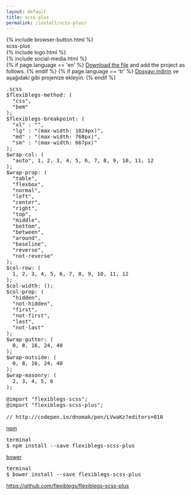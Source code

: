 ```yaml
---
layout: default
title: scss-plus
permalink: /install/scss-plus/
---
```


<div class="dn-browser">
  <div class="dn-browser-header">
    {% include browser-button.html %}
    <div class="dn-style--title"><span>scss-plus</span></div>
    {% include logo.html %}
  </div>
  <div class="dn-browser-body">
    <div class="dn-browser-body__pre">
      <div class="wrap xl-table xl-gutter-40 xl-top xl-center md-normal">
        <div class="col xl-width-360 md-1-1">
          {% include social-media.html %}
        </div>
        <div class="col xl-1-1">
          <div class="dn-content">
            {% if page.language == 'en' %}
              <a href="https://raw.githubusercontent.com/flexiblegs/flexiblegs-scss-plus/master/flexiblegs-scss-plus.scss" download>Download the file</a> and add the project as follows.
            {% endif %}
            {% if page.language == 'tr' %}
              <a href="https://raw.githubusercontent.com/flexiblegs/flexiblegs-scss-plus/master/flexiblegs-scss-plus.scss" download>Dosyayı indirin</a> ve aşağıdaki gibi projenize ekleyin.
            {% endif %}
          </div>
          <div class="dn-height-16"></div>
          <pre><div class="dn-tag dn-tag--gray dn-tag--bottom">.scss</div><!--
            --><div class="comment">$flexiblegs-method: (</div><!--
            --><div class="comment">  <span>"css",</span></div><!--
            --><div class="comment">  <span>"bem"</span></div><!--
            --><div class="comment">);</div><!--
            --><div class="comment">$flexiblegs-breakpoint: (</div><!--
            --><div class="comment">  <span>"xl" : "",</span></div><!--
            --><div class="comment">  <span>"lg" : "(max-width: 1024px)",</span></div><!--
            --><div class="comment">  <span>"md" : "(max-width: 768px)",</span></div><!--
            --><div class="comment">  <span>"sm" : "(max-width: 667px)"</span></div><!--
            --><div class="comment">);</div><!--
            --><div class="comment">$wrap-col: (</div><!--
            --><div class="comment">  "auto", 1, 2, 3, 4, 5, 6, 7, 8, 9, 10, 11, 12</div><!--
            --><div class="comment">);</div><!--
            --><div class="comment">$wrap-prop: (</div><!--
            --><div class="comment">  <span>"table",</span></div><!--
            --><div class="comment">  <span>"flexbox",</span></div><!--
            --><div class="comment">  <span>"normal",</span></div><!--
            --><div class="comment">  <span>"left",</span></div><!--
            --><div class="comment">  <span>"center",</span></div><!--
            --><div class="comment">  <span>"right",</span></div><!--
            --><div class="comment">  <span>"top",</span></div><!--
            --><div class="comment">  <span>"middle",</span></div><!--
            --><div class="comment">  <span>"bottom",</span></div><!--
            --><div class="comment">  <span>"between",</span></div><!--
            --><div class="comment">  <span>"around",</span></div><!--
            --><div class="comment">  <span>"baseline",</span></div><!--
            --><div class="comment">  <span>"reverse",</span></div><!--
            --><div class="comment">  <span>"not-reverse"</span></div><!--
            --><div class="comment">);</div><!--
            --><div class="comment">$col-row: (</div><!--
            --><div class="comment">  <span>1, 2, 3, 4, 5, 6, 7, 8, 9, 10, 11, 12</span></div><!--
            --><div class="comment">);</div><!--
            --><div class="comment">$col-width: ();</div><!--
            --><div class="comment">$col-prop: (</div><!--
            --><div class="comment">  <span>"hidden",</span></div><!--
            --><div class="comment">  <span>"not-hidden",</span></div><!--
            --><div class="comment">  <span>"first",</span></div><!--
            --><div class="comment">  <span>"not-first",</span></div><!--
            --><div class="comment">  <span>"last",</span></div><!--
            --><div class="comment">  <span>"not-last"</span></div><!--
            --><div class="comment">);</div><!--
            --><div class="comment">$wrap-gutter: (</div><!--
            --><div class="comment">  <span>0, 8, 16, 24, 40</span></div><!--
            --><div class="comment">);</div><!--
            --><div class="comment">$wrap-outside: (</div><!--
            --><div class="comment">  <span>0, 8, 16, 24, 40</span></div><!--
            --><div class="comment">);</div><!--
            --><div class="comment">$wrap-masonry: (</div><!--
            --><div class="comment">  <span>2, 3, 4, 5, 6</span></div><!--
            --><div class="comment">);<br><br></div><!--
            --><div class="comment">@import "flexiblegs-scss";</div><!--
            --><div class="comment">@import "<span>flexiblegs-scss-plus</span>";<br><br></div><!--
            --><div class="comment">// http://codepen.io/dnomak/pen/LVwaKz?editors=010</div><!--
          --></pre>
          <div class="dn-height-40"></div>
          <div class="dn-content">
            <a href="https://www.npmjs.com/package/flexiblegs-scss-plus">npm</a>
          </div>
          <div class="dn-height-16"></div>
          <pre><div class="dn-tag dn-tag--gray dn-tag--bottom">terminal</div><!--
            --><div class="comment">$ npm install --save <span>flexiblegs-scss-plus</span></div><!--
          --></pre>
          <div class="dn-height-40"></div>
          <div class="dn-content">
            <a href="http://bower.io/search/?q=flexiblegs-scss-plus">bower</a>
          </div>
          <div class="dn-height-16"></div>
          <pre><div class="dn-tag dn-tag--gray dn-tag--bottom">terminal</div><!--
            --><div class="comment">$ bower install --save <span>flexiblegs-scss-plus</span></div><!--
          --></pre>
        </div>
      </div>
    </div>
    <div class="dn-height-40"></div>
    <div class="dn-browser-footer">
      <div class="wrap xl-gutter-24 xl-outside-24 xl-center xl-auto">
        <div class="col">
          <a href="https://github.com/flexiblegs/flexiblegs-scss-plus" class="dn-button dn-button--link">https://github.com/flexiblegs/flexiblegs-scss-plus</a>
        </div>
      </div>
    </div>
  </div>
</div>
